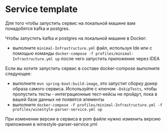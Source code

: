 # Service template

Для того чтобы запустить сервис на локальной машине вам понадобятся kafka и postgres.

Чтобы запустить kafka и postgres на локальной машине в Docker:

- выполните `minimal-Infrastructure.yml` файл, используя Ide или с помощью команды `docker-compose -f profiles/minimal-Infrastructure.yml up` после чего запустить приложение через IDEA

Если вы хотите запустить сервис в составе docker-compose выполните следующее:

- выполните `mvn spring-boot:build-image`, это запустит сборку докер образа самого сервиса. Используйте с ключом `-DskipTests`,
  чтобы пропустить тесты - интеграционные тест-кейсы не пройдут, пока в вашей базе данных не появятся элементы
- выполните `docker-compose -f profiles/minimal-Infrastructure.yml -f profiles/winestyle-parser-service.yml up`

При изменении версии в сервиса в pom файле нужно изменить версию приложения в winestyle-parser-service.yml
